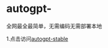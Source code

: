 # autogpt-
全网最全最简单，无需编码无需部署本地


1.点击访问[autogpt-stable](https://github.com/Significant-Gravitas/Auto-GPT/tree/stable)
